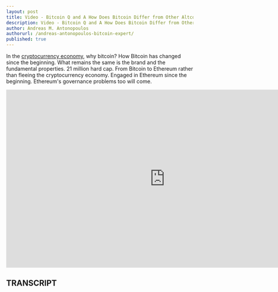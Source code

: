 ```yaml
---
layout: post
title: Video - Bitcoin Q and A How Does Bitcoin Differ from Other Altcoins
description: Video - Bitcoin Q and A How Does Bitcoin Differ from Other Altcoins
author: Andreas M. Antonopoulos
authorurl: /andreas-antonopoulos-bitcoin-expert/
published: true
---
```


<p>In the <a href="/video-masternodes-are-on-the-rise/">cryptocurrency economy</a>, why bitcoin? How Bitcoin has changed since the beginning. What remains the same is the brand and the fundamental properties. 21 million hard cap. From Bitcoin to Ethereum rather than fleeing the cryptocurrency economy. Engaged in Ethereum since the beginning. Ethereum's governance problems too will come.</p>

<center><iframe width="854" height="480" src="https://www.youtube.com/embed/37e01sJ3Tfk?list=PLPQwGV1aLnTsHvzevl9BAUlfsfwFfU7aP" frameborder="0" allowfullscreen></iframe></center>

<h2>TRANSCRIPT</h2>
